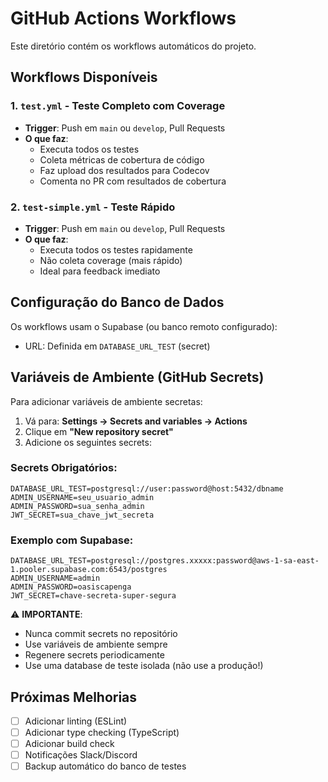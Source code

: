 # GitHub Actions Workflows

Este diretório contém os workflows automáticos do projeto.

## Workflows Disponíveis

### 1. `test.yml` - Teste Completo com Coverage
- **Trigger**: Push em `main` ou `develop`, Pull Requests
- **O que faz**:
  - Executa todos os testes
  - Coleta métricas de cobertura de código
  - Faz upload dos resultados para Codecov
  - Comenta no PR com resultados de cobertura

### 2. `test-simple.yml` - Teste Rápido
- **Trigger**: Push em `main` ou `develop`, Pull Requests
- **O que faz**:
  - Executa todos os testes rapidamente
  - Não coleta coverage (mais rápido)
  - Ideal para feedback imediato

## Configuração do Banco de Dados

Os workflows usam o Supabase (ou banco remoto configurado):
- URL: Definida em `DATABASE_URL_TEST` (secret)

## Variáveis de Ambiente (GitHub Secrets)

Para adicionar variáveis de ambiente secretas:
1. Vá para: **Settings → Secrets and variables → Actions**
2. Clique em **"New repository secret"**
3. Adicione os seguintes secrets:

### Secrets Obrigatórios:

```
DATABASE_URL_TEST=postgresql://user:password@host:5432/dbname
ADMIN_USERNAME=seu_usuario_admin
ADMIN_PASSWORD=sua_senha_admin
JWT_SECRET=sua_chave_jwt_secreta
```

### Exemplo com Supabase:

```
DATABASE_URL_TEST=postgresql://postgres.xxxxx:password@aws-1-sa-east-1.pooler.supabase.com:6543/postgres
ADMIN_USERNAME=admin
ADMIN_PASSWORD=oasiscapenga
JWT_SECRET=chave-secreta-super-segura
```

⚠️ **IMPORTANTE**:
- Nunca commit secrets no repositório
- Use variáveis de ambiente sempre
- Regenere secrets periodicamente
- Use uma database de teste isolada (não use a produção!)

## Próximas Melhorias

- [ ] Adicionar linting (ESLint)
- [ ] Adicionar type checking (TypeScript)
- [ ] Adicionar build check
- [ ] Notificações Slack/Discord
- [ ] Backup automático do banco de testes
